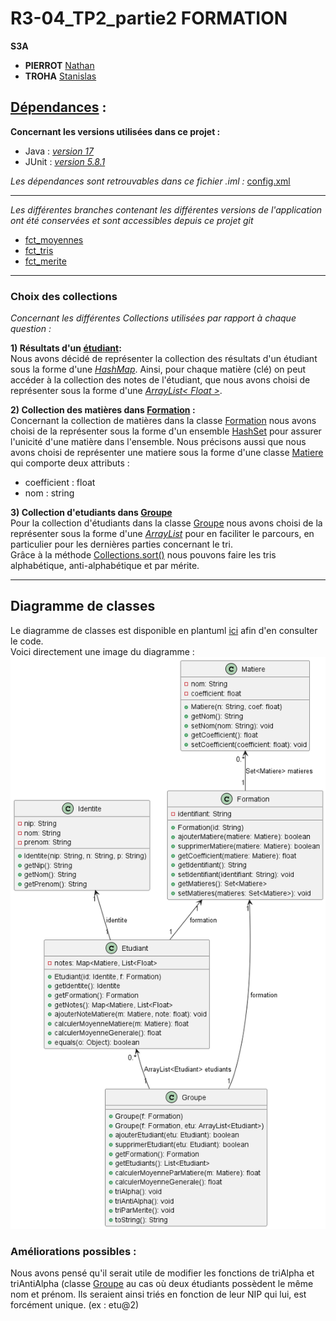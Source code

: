# R3-04_TP2_partie2 FORMATION

**S3A**
- **PIERROT** [Nathan](https://github.com/Ratz123323)
- **TROHA** [Stanislas](https://github.com/Stantrh)

## [Dépendances](r3-04-tp2-partie2-equipe-pierrot_troha.iml) :
**Concernant les versions utilisées dans ce projet :**  
- Java : [*version 17*](https://www.oracle.com/java/technologies/javase/jdk17-archive-downloads.html)
- JUnit : [*version 5.8.1*](https://junit.org/junit5/docs/5.8.1/api/index.html)

*Les dépendances sont retrouvables dans ce fichier .iml :* [config.xml](r3-04-tp2-partie2-equipe-pierrot_troha.iml)

--- ---
*Les différentes branches contenant les différentes versions de l'application ont été conservées et sont accessibles depuis ce projet git*
* [fct_moyennes](https://github.com/IUTNancyCharlemagne/r3-04-tp2-partie2-equipe-pierrot_troha/tree/fct_moyennes)
* [fct_tris](https://github.com/IUTNancyCharlemagne/r3-04-tp2-partie2-equipe-pierrot_troha/tree/fct_tris)
* [fct_merite](https://github.com/IUTNancyCharlemagne/r3-04-tp2-partie2-equipe-pierrot_troha/tree/fct_merite)
--- ---
### Choix des collections
*Concernant les différentes Collections utilisées par rapport à chaque question :*  

**1) Résultats d'un [étudiant](ProjetFormation/src/Etudiant.java):**    
Nous avons décidé de représenter la collection des résultats d'un étudiant sous la forme d'une [*HashMap*](https://docs.oracle.com/javase/8/docs/api/java/util/HashMap.html). Ainsi, pour chaque matière (clé) on peut accéder à la collection des notes de l'étudiant, que nous avons choisi de représenter sous la forme d'une [*ArrayList< Float >*](https://docs.oracle.com/javase/8/docs/api/java/util/ArrayList.html).  

**2) Collection des matières dans [Formation](ProjetFormation/src/Formation.java) :**    
Concernant la collection de matières dans la classe [Formation](ProjetFormation/src/Formation.java) nous avons choisi de la représenter sous la forme d'un ensemble [HashSet](https://docs.oracle.com/javase/8/docs/api/java/util/HashSet.html) pour assurer l'unicité d'une matière dans l'ensemble.
Nous précisons aussi que nous avons choisi de représenter une matiere sous la forme d'une classe [Matiere](ProjetFormation/src/Matiere.java) qui comporte deux attributs : 
* coefficient : float
* nom : string

__**3) Collection d'etudiants dans [Groupe](ProjetFormation/src/Groupe.java)**__    
Pour la collection d'étudiants dans la classe [Groupe](ProjetFormation/src/Groupe.java) nous avons choisi de la représenter sous la forme d'une [*ArrayList<Float>*](https://docs.oracle.com/javase/8/docs/api/java/util/ArrayList.html) pour en faciliter le parcours, en particulier pour les dernières parties concernant le tri.  
Grâce à la méthode [Collections.sort()](https://docs.oracle.com/javase/8/docs/api/java/util/Collections.html#sort-java.util.List-java.util.Comparator-) nous pouvons faire les tris alphabétique, anti-alphabétique et par mérite.  
--- ---
## Diagramme de classes 
Le diagramme de classes est disponible en plantuml [ici](ProjetFormation/DiagrammeDeClasses.puml) afin d'en consulter le code.  
Voici directement une image du diagramme :  
![Diagramme PlantUML](ProjetFormation/DiagrammeDeClasses.png)  

### Améliorations possibles :  
Nous avons pensé qu'il serait utile de modifier les fonctions de triAlpha et triAntiAlpha (classe [Groupe](ProjetFormation/src/Groupe.java) au cas où deux étudiants possèdent le même nom et prénom. Ils seraient ainsi triés en fonction de leur NIP qui lui, est forcément unique. (ex : etu@2) 



